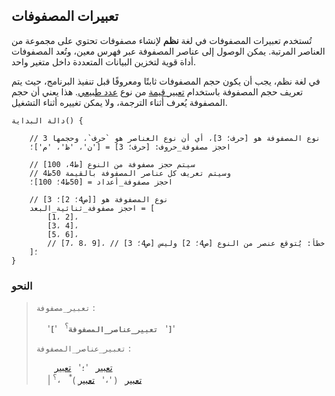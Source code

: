 ## تعبيرات المصفوفات

تُستخدم تعبيرات المصفوفات في لغة **نظم** لإنشاء مصفوفات تحتوي على مجموعة من العناصر المرتبة. يمكن الوصول إلى عناصر المصفوفة عبر فهرس معين، وتُعد المصفوفات أداة قوية لتخزين البيانات المتعددة داخل متغير واحد.

في لغة نظم، يجب أن يكون حجم المصفوفات ثابتًا ومعروفًا قبل تنفيذ البرنامج، حيث يتم تعريف حجم المصفوفة باستخدام [تعبير قيمة](literal_expressions.md#النحو) من نوع [عدد طبيعي](../tokens/numbers.md#الأعداد-الصحيحة). هذا يعني أن حجم المصفوفة يُعرف أثناء الترجمة، ولا يمكن تغييره أثناء التشغيل.

```nazm
دالة البداية() {

    // نوع المصفوفة هو [حرف؛ 3]، أي أن نوع العناصر هو `حرف`، وحجمها 3
    احجز مصفوفة_حروف: [حرف؛ 3] = ['ن'، 'ظ'، 'م']؛

    // سيتم حجز مصفوفة من النوع [ط4، 100]
    // وسيتم تعريف كل عناصر المصفوفة بالقيمة 50ط4
    احجز مصفوفة_أعداد = [50ط4؛ 100]؛

    // نوع المصفوفة هو [[ص4؛ 2]؛ 3]
    احجز مصفوفة_ثنائية_البعد = [
        [1، 2]،
        [3، 4]،
        [5، 6]،
        // [7، 8، 9]، // خطأ: يُتوقع عنصر من النوع [ص4؛ 2] وليس [ص4؛ 3]
    ]؛
}
```

### النحو

> `تعبير_مصفوفة` :
>
> &emsp; '**`[`**' &nbsp; **`تعبير_عناصر_المصفوفة`**<sup>؟</sup> &nbsp; '**`]`**'
>
> `تعبير_عناصر_المصفوفة` :
>
> &emsp; &ensp; [تعبير](../expressions.md) &nbsp; '**`؛`**' &nbsp; [تعبير](../expressions.md) <br> &emsp; \| [تعبير](../expressions.md) &nbsp; ( '**`،`**' &nbsp; [تعبير](../expressions.md) )<sup>\*</sup> &nbsp; **`،`**<sup>؟</sup>

